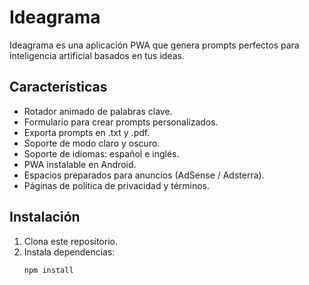 # Ideagrama

Ideagrama es una aplicación PWA que genera prompts perfectos para inteligencia artificial basados en tus ideas.

## Características

- Rotador animado de palabras clave.
- Formulario para crear prompts personalizados.
- Exporta prompts en .txt y .pdf.
- Soporte de modo claro y oscuro.
- Soporte de idiomas: español e inglés.
- PWA instalable en Android.
- Espacios preparados para anuncios (AdSense / Adsterra).
- Páginas de política de privacidad y términos.

## Instalación

1. Clona este repositorio.
2. Instala dependencias:
   ```bash
   npm install
